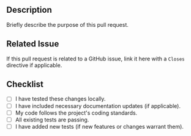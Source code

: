 ## Description

Briefly describe the purpose of this pull request.

## Related Issue

If this pull request is related to a GitHub issue, link it here with a `Closes`
directive if applicable.

## Checklist

- [ ] I have tested these changes locally.
- [ ] I have included necessary documentation updates (if applicable).
- [ ] My code follows the project's coding standards.
- [ ] All existing tests are passing.
- [ ] I have added new tests (if new features or changes warrant them).
